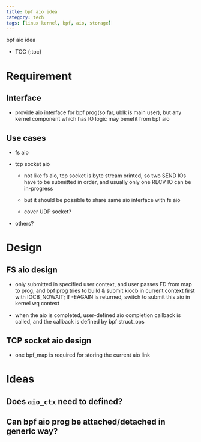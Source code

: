 ```yaml
---
title: bpf aio idea
category: tech
tags: [linux kernel, bpf, aio, storage]
---
```


bpf aio idea

* TOC
{:toc}


# Requirement

## Interface
- provide aio interface for bpf prog(so far, ublk is main user), but any
kernel component which has IO logic may benefit from bpf aio

## Use cases

- fs aio

- tcp socket aio

    - not like fs aio, tcp socket is byte stream orinted, so two SEND IOs have
    to be submitted in order, and usually only one RECV IO can be in-progress

    - but it should be possible to share same aio interface with fs aio

    - cover UDP socket?

- others?

# Design
## FS aio design

- only submitted in specified user context, and user passes FD from map
to prog, and bpf prog tries to build & submit kiocb in current context first
with IOCB_NOWAIT; If -EAGAIN is returned, switch to submit this aio in kernel
wq context

- when the aio is completed, user-defined aio completion callback is called,
and the callback is defined by bpf struct_ops

## TCP socket aio design

- one bpf_map is required for storing the current aio link


# Ideas

## Does `aio_ctx` need to defined?

## Can bpf aio prog be attached/detached in generic way?

